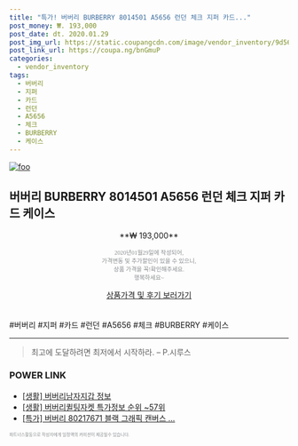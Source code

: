 ```yaml
--- 
title: "특가! 버버리 BURBERRY 8014501 A5656 런던 체크 지퍼 카드..." 
post_money: ₩. 193,000 
post_date: dt. 2020.01.29 
post_img_url: https://static.coupangcdn.com/image/vendor_inventory/9d56/81c3ac8921ccc0a60642e580435881200a3dfe0d2d9a6e57429bc19c2354.jpg 
post_link_url: https://coupa.ng/bnGmuP 
categories: 
  - vendor_inventory 
tags: 
  - 버버리 
  - 지퍼 
  - 카드 
  - 런던 
  - A5656 
  - 체크 
  - BURBERRY 
  - 케이스 
--- 
```

[![foo](https://static.coupangcdn.com/image/vendor_inventory/9d56/81c3ac8921ccc0a60642e580435881200a3dfe0d2d9a6e57429bc19c2354.jpg)](https://coupa.ng/bnGmuP) 

## 버버리 BURBERRY 8014501 A5656 런던 체크 지퍼 카드 케이스 
<p style="text-align: center;">**₩ 193,000**</p> 
<p style="text-align: center;"><span style="color: #898c8f; font-family: Georgia,Times,serif; font-size: 0.75em;">2020년01월29일에 작성되어, <br>가격변동 및 추가할인이 있을 수 있으니,<br> 상품 가격을 꼭!확인해주세요.<br>행복하세요~</span> 
</p>	 
<div markdown="0" style="text-align: center;"><a href="https://coupa.ng/bnGmuP" class="btn btn--success">상품가격 및 후기 보러가기</a></div> 
<br><br> 
  #버버리 #지퍼 #카드 #런던 #A5656 #체크 #BURBERRY #케이스 
<hr> 

> 최고에 도달하려면 최저에서 시작하라. – P.시루스 


### POWER LINK

* <a href="https://blog.naver.com/santokki14/221767603405" target="_blank"> [생활] 버버리남자지갑 정보 </a>
* <a href="https://blog.naver.com/sakai111/221776295795" target="_blank"> [생활] 버버리퀼팅자켓 특가정보 순위 ~57위</a>
* <a href="https://blog.naver.com/santokki14/221790287489" target="_blank">[특가] 버버리 80217671 블랙 그래픽 캔버스 ...</a>

<span style="color: #898c8f; font-family: Georgia,Times,serif; font-size: 0.55em;">파트너스활동으로 작성자에게 일정액의 커미션이 제공될수 있습니다.</span> 
